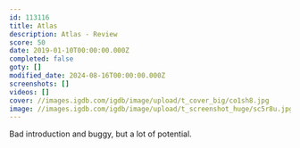 ```yaml
---
id: 113116
title: Atlas
description: Atlas - Review
score: 50
date: 2019-01-10T00:00:00.000Z
completed: false
goty: []
modified_date: 2024-08-16T00:00:00.000Z
screenshots: []
videos: []
cover: //images.igdb.com/igdb/image/upload/t_cover_big/co1sh8.jpg
image: //images.igdb.com/igdb/image/upload/t_screenshot_huge/sc5r8u.jpg
---
```

Bad introduction and buggy, but a lot of potential.